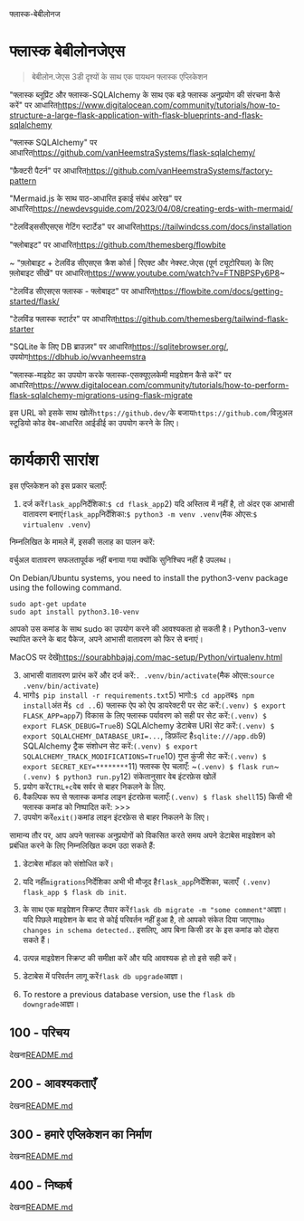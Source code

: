 फ्लास्क-बेबीलोनज

# फ्लास्क बेबीलोनजेएस

> बेबीलोन.जेएस 3डी दृश्यों के साथ एक पायथन फ्लास्क एप्लिकेशन

"फ्लास्क ब्लूप्रिंट और फ्लास्क-SQLAlchemy के साथ एक बड़े फ्लास्क अनुप्रयोग की संरचना कैसे करें" पर आधारित<https://www.digitalocean.com/community/tutorials/how-to-structure-a-large-flask-application-with-flask-blueprints-and-flask-sqlalchemy>

"फ्लास्क SQLAlchemy" पर आधारित<https://github.com/vanHeemstraSystems/flask-sqlalchemy/>

"फ़ैक्टरी पैटर्न" पर आधारित<https://github.com/vanHeemstraSystems/factory-pattern>

"Mermaid.js के साथ पाठ-आधारित इकाई संबंध आरेख" पर आधारित<https://newdevsguide.com/2023/04/08/creating-erds-with-mermaid/>

"टेलविंड्ससीएसएस गेटिंग स्टार्टेड" पर आधारित<https://tailwindcss.com/docs/installation>

"फ्लोबाइट" पर आधारित<https://github.com/themesberg/flowbite>

~ "फ़्लोबाइट + टेलविंड सीएसएस क्रैश कोर्स | रिएक्ट और नेक्स्ट.जेएस (पूर्ण ट्यूटोरियल) के लिए फ़्लोबाइट सीखें" पर आधारित<https://www.youtube.com/watch?v=FTNBPSPy6P8>~

"टेलविंड सीएसएस फ्लास्क - फ्लोबाइट" पर आधारित<https://flowbite.com/docs/getting-started/flask/>

"टेलविंड फ्लास्क स्टार्टर" पर आधारित<https://github.com/themesberg/tailwind-flask-starter>

"SQLite के लिए DB ब्राउज़र" पर आधारित<https://sqlitebrowser.org/>, उपयोग<https://dbhub.io/wvanheemstra>

"फ्लास्क-माइग्रेट का उपयोग करके फ्लास्क-एसक्यूएलकेमी माइग्रेशन कैसे करें" पर आधारित<https://www.digitalocean.com/community/tutorials/how-to-perform-flask-sqlalchemy-migrations-using-flask-migrate>

इस URL को इसके साथ खोलें`https://github.dev/`के बजाय`https://github.com/`विज़ुअल स्टूडियो कोड वेब-आधारित आईडीई का उपयोग करने के लिए।

# कार्यकारी सारांश

इस एप्लिकेशन को इस प्रकार चलाएँ:

1) दर्ज करें`flask_app`निर्देशिका:`$ cd flask_app`2) यदि अस्तित्व में नहीं है, तो अंदर एक आभासी वातावरण बनाएं`flask_app`निर्देशिका:`$ python3 -m venv .venv`(मैक ओएस:`$ virtualenv .venv`)

निम्नलिखित के मामले में, इसकी सलाह का पालन करें:

वर्चुअल वातावरण सफलतापूर्वक नहीं बनाया गया क्योंकि सुनिश्चिप नहीं है
उपलब्ध।

On Debian/Ubuntu systems, you need to install the python3-venv
package using the following command.

    sudo apt-get update
    sudo apt install python3.10-venv

आपको उस कमांड के साथ sudo का उपयोग करने की आवश्यकता हो सकती है।  Python3-venv स्थापित करने के बाद
पैकेज, अपने आभासी वातावरण को फिर से बनाएं।

MacOS पर देखें<https://sourabhbajaj.com/mac-setup/Python/virtualenv.html>

3) आभासी वातावरण प्रारंभ करें और दर्ज करें:`. .venv/bin/activate`(मैक ओएस:`source .venv/bin/activate`)
4) भागो`$ pip install -r requirements.txt`5) भागो:`$ cd app`तब`$ npm install`अंत में`$ cd ..`6) फ्लास्क ऐप को ऐप डायरेक्टरी पर सेट करें:`(.venv) $ export FLASK_APP=app`7) विकास के लिए फ्लास्क पर्यावरण को सही पर सेट करें:`(.venv) $ export FLASK_DEBUG=True`8) SQLAlchemy डेटाबेस URI सेट करें:`(.venv) $ export SQLALCHEMY_DATABASE_URI=...`, डिफ़ॉल्ट है`sqlite:///app.db`9) SQLAlchemy ट्रैक संशोधन सेट करें:`(.venv) $ export SQLALCHEMY_TRACK_MODIFICATIONS=True`10) गुप्त कुंजी सेट करें:`(.venv) $ export SECRET_KEY=********`11) फ्लास्क ऐप चलाएँ: ~`(.venv) $ flask run`~`(.venv) $ python3 run.py`12) संकेतानुसार वेब इंटरफ़ेस खोलें
13) प्रयोग करें`CTRL+c`वेब सर्वर से बाहर निकलने के लिए.
14) वैकल्पिक रूप से फ्लास्क कमांड लाइन इंटरफ़ेस चलाएँ:`(.venv) $ flask shell`15) किसी भी फ्लास्क कमांड को निष्पादित करें: >>>
16) उपयोग करें`exit()`कमांड लाइन इंटरफ़ेस से बाहर निकलने के लिए।

सामान्य तौर पर, आप अपने फ्लास्क अनुप्रयोगों को विकसित करते समय अपने डेटाबेस माइग्रेशन को प्रबंधित करने के लिए निम्नलिखित कदम उठा सकते हैं:

1) डेटाबेस मॉडल को संशोधित करें।

2) यदि नहीं`migrations`निर्देशिका अभी भी मौजूद है`flask_app`निर्देशिका, चलाएँ` (.venv) flask_app $ flask db init`.

3) के साथ एक माइग्रेशन स्क्रिप्ट तैयार करें`flask db migrate -m "some comment"`आज्ञा। यदि पिछले माइग्रेशन के बाद से कोई परिवर्तन नहीं हुआ है, तो आपको संकेत दिया जाएगा`No changes in schema detected.`. इसलिए, आप बिना किसी डर के इस कमांड को दोहरा सकते हैं।

4) उत्पन्न माइग्रेशन स्क्रिप्ट की समीक्षा करें और यदि आवश्यक हो तो इसे सही करें।

5) डेटाबेस में परिवर्तन लागू करें`flask db upgrade`आज्ञा।

6) To restore a previous database version, use the `flask db downgrade`आज्ञा।

## 100 - परिचय

देखना[README.md](./100/README.md)

## 200 - आवश्यकताएँ

देखना[README.md](./200/README.md)

## 300 - हमारे एप्लिकेशन का निर्माण

देखना[README.md](./300/README.md)

## 400 - निष्कर्ष

देखना[README.md](./400/README.md)

